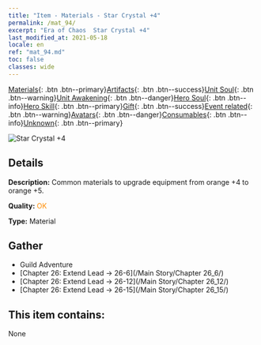 ```yaml
---
title: "Item - Materials - Star Crystal +4"
permalink: /mat_94/
excerpt: "Era of Chaos  Star Crystal +4"
last_modified_at: 2021-05-18
locale: en
ref: "mat_94.md"
toc: false
classes: wide
---
```

 [Materials](/Items/){: .btn .btn--primary}[Artifacts](/Items/Artifacts/){: .btn .btn--success}[Unit Soul](/Items/UnitSoul/){: .btn .btn--warning}[Unit Awakening](/Items/UnitAwakening/){: .btn .btn--danger}[Hero Soul](/Items/HeroSoul/){: .btn .btn--info}[Hero Skill](/Items/HeroSkill/){: .btn .btn--primary}[Gift](/Items/Gift/){: .btn .btn--success}[Event related](/Items/Events/){: .btn .btn--warning}[Avatars](/Items/Avatars/){: .btn .btn--danger}[Consumables](/Items/Consumables/){: .btn .btn--info}[Unknown](/Items/Unknown/){: .btn .btn--primary}

 ![Star Crystal +4](/images/t/i_cailiao_shuijing3.png)

## Details
 **Description:** Common materials to upgrade equipment from orange +4 to orange +5.

 **Quality:** <span style="color: #FF8C00">OK</span>

 **Type:** Material

## Gather

*    Guild Adventure 
*    [Chapter 26: Extend Lead -> 26-6](/Main Story/Chapter 26_6/) 
*    [Chapter 26: Extend Lead -> 26-12](/Main Story/Chapter 26_12/) 
*    [Chapter 26: Extend Lead -> 26-15](/Main Story/Chapter 26_15/) 

## This item contains:

  None


